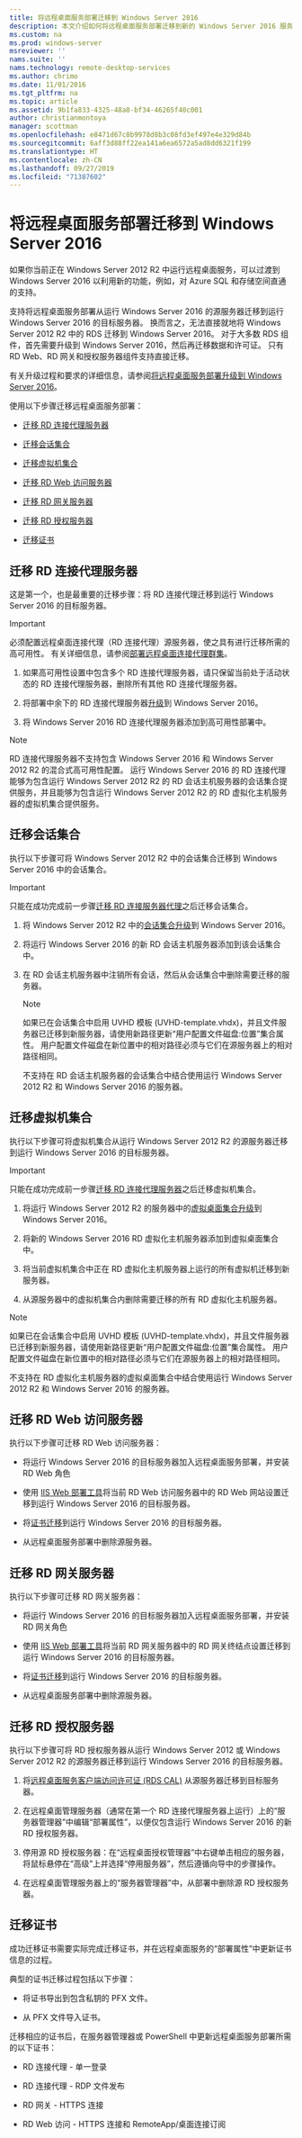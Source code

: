 ```yaml
---
title: 将远程桌面服务部署迁移到 Windows Server 2016
description: 本文介绍如何将远程桌面服务部署迁移到新的 Windows Server 2016 服务器。
ms.custom: na
ms.prod: windows-server
msreviewer: ''
nams.suite: ''
nams.technology: remote-desktop-services
ms.author: chrimo
ms.date: 11/01/2016
ms.tgt_pltfrm: na
ms.topic: article
ms.assetid: 9b1fa833-4325-48a8-bf34-46265f40c001
author: christianmontoya
manager: scottman
ms.openlocfilehash: e8471d67c8b9978d8b3c08fd3ef497e4e329d84b
ms.sourcegitcommit: 6aff3d88ff22ea141a6ea6572a5ad8dd6321f199
ms.translationtype: HT
ms.contentlocale: zh-CN
ms.lasthandoff: 09/27/2019
ms.locfileid: "71387602"
---
```

# <a name="migrate-your-remote-desktop-services-deployment-to-windows-server-2016"></a>将远程桌面服务部署迁移到 Windows Server 2016

如果你当前正在 Windows Server 2012 R2 中运行远程桌面服务，可以过渡到 Windows Server 2016 以利用新的功能，例如，对 Azure SQL 和存储空间直通的支持。

支持将远程桌面服务部署从运行 Windows Server 2016 的源服务器迁移到运行 Windows Server 2016 的目标服务器。 换而言之，无法直接就地将 Windows Server 2012 R2 中的 RDS 迁移到 Windows Server 2016。 对于大多数 RDS 组件，首先需要升级到 Windows Server 2016，然后再迁移数据和许可证。 只有 RD Web、RD 网关和授权服务器组件支持直接迁移。

有关升级过程和要求的详细信息，请参阅[将远程桌面服务部署升级到 Windows Server 2016](upgrade-to-rds-2016.md)。

使用以下步骤迁移远程桌面服务部署：

- [迁移 RD 连接代理服务器](#migrate-rdconnection-broker-servers)

- [迁移会话集合](#migrate-session-collections)

- [迁移虚拟机集合](#migrate-virtual-desktop-collections)

- [迁移 RD Web 访问服务器](#migrate-rdweb-access-servers)

- [迁移 RD 网关服务器](#migrate-rdgateway-servers)

- [迁移 RD 授权服务器](#migrate-rdgateway-servers)

- [迁移证书](#migrate-certificates)

## <a name="migrate-rdconnection-broker-servers"></a>迁移 RD 连接代理服务器

这是第一个，也是最重要的迁移步骤：将 RD 连接代理迁移到运行 Windows Server 2016 的目标服务器。

> [!IMPORTANT]
> 必须配置远程桌面连接代理（RD 连接代理）源服务器，使之具有进行迁移所需的高可用性。 有关详细信息，请参阅[部署远程桌面连接代理群集](Deploy-a-Remote-Desktop-Connection-Broker-cluster.md)。

1. 如果高可用性设置中包含多个 RD 连接代理服务器，请只保留当前处于活动状态的 RD 连接代理服务器，删除所有其他 RD 连接代理服务器。

2. 将部署中余下的 RD 连接代理服务器[升级](upgrade-to-rds-2016.md)到 Windows Server 2016。

3. 将 Windows Server 2016 RD 连接代理服务器添加到高可用性部署中。

> [!NOTE] 
> RD 连接代理服务器不支持包含 Windows Server 2016 和 Windows Server 2012 R2 的混合式高可用性配置。 运行 Windows Server 2016 的 RD 连接代理能够为包含运行 Windows Server 2012 R2 的 RD 会话主机服务器的会话集合提供服务，并且能够为包含运行 Windows Server 2012 R2 的 RD 虚拟化主机服务器的虚拟机集合提供服务。

## <a name="migrate-session-collections"></a>迁移会话集合

执行以下步骤可将 Windows Server 2012 R2 中的会话集合迁移到 Windows Server 2016 中的会话集合。

> [!IMPORTANT]
> 只能在成功完成前一步骤[迁移 RD 连接服务器代理](#migrate-rdconnection-broker-servers)之后迁移会话集合。

1. 将 Windows Server 2012 R2 中的[会话集合升级](Upgrade-to-RDSH-2016.md)到 Windows Server 2016。

2. 将运行 Windows Server 2016 的新 RD 会话主机服务器添加到该会话集合中。

3. 在 RD 会话主机服务器中注销所有会话，然后从会话集合中删除需要迁移的服务器。

   > [!NOTE]
   > 如果已在会话集合中启用 UVHD 模板 (UVHD-template.vhdx)，并且文件服务器已迁移到新服务器，请使用新路径更新“用户配置文件磁盘:位置”集合属性。 用户配置文件磁盘在新位置中的相对路径必须与它们在源服务器上的相对路径相同。
   >
   > 不支持在 RD 会话主机服务器的会话集合中结合使用运行 Windows Server 2012 R2 和 Windows Server 2016 的服务器。

## <a name="migrate-virtual-desktop-collections"></a>迁移虚拟机集合

执行以下步骤可将虚拟机集合从运行 Windows Server 2012 R2 的源服务器迁移到运行 Windows Server 2016 的目标服务器。

> [!IMPORTANT]
> 只能在成功完成前一步骤[迁移 RD 连接代理服务器](#migrate-rdconnection-broker-servers)之后迁移虚拟机集合。

1. 将运行 Windows Server 2012 R2 的服务器中的[虚拟桌面集合升级](Upgrade-to-RDVH-2016.md)到 Windows Server 2016。

2. 将新的 Windows Server 2016 RD 虚拟化主机服务器添加到虚拟桌面集合中。

3. 将当前虚拟机集合中正在 RD 虚拟化主机服务器上运行的所有虚拟机迁移到新服务器。

4. 从源服务器中的虚拟机集合内删除需要迁移的所有 RD 虚拟化主机服务器。

> [!NOTE]
> 如果已在会话集合中启用 UVHD 模板 (UVHD-template.vhdx)，并且文件服务器已迁移到新服务器，请使用新路径更新“用户配置文件磁盘:位置”集合属性。 用户配置文件磁盘在新位置中的相对路径必须与它们在源服务器上的相对路径相同。
>
> 不支持在 RD 虚拟化主机服务器的虚拟桌面集合中结合使用运行 Windows Server 2012 R2 和 Windows Server 2016 的服务器。

## <a name="migrate-rdweb-access-servers"></a>迁移 RD Web 访问服务器

执行以下步骤可迁移 RD Web 访问服务器：

- 将运行 Windows Server 2016 的目标服务器加入远程桌面服务部署，并安装 RD Web 角色

- 使用 [IIS Web 部署工具](https://www.iis.net/)将当前 RD Web 访问服务器中的 RD Web 网站设置迁移到运行 Windows Server 2016 的目标服务器。

- 将[证书迁移](#migrate-certificates)到运行 Windows Server 2016 的目标服务器。

- 从远程桌面服务部署中删除源服务器。

## <a name="migrate-rdgateway-servers"></a>迁移 RD 网关服务器

执行以下步骤可迁移 RD 网关服务器：

- 将运行 Windows Server 2016 的目标服务器加入远程桌面服务部署，并安装 RD 网关角色

- 使用 [IIS Web 部署工具](https://www.iis.net/)将当前 RD 网关服务器中的 RD 网关终结点设置迁移到运行 Windows Server 2016 的目标服务器。

- 将[证书迁移](#migrate-certificates)到运行 Windows Server 2016 的目标服务器。

- 从远程桌面服务部署中删除源服务器。

## <a name="migrate-rdlicensing-servers"></a>迁移 RD 授权服务器

执行以下步骤可将 RD 授权服务器从运行 Windows Server 2012 或 Windows Server 2012 R2 的源服务器迁移到运行 Windows Server 2016 的目标服务器。

1. 将[远程桌面服务客户端访问许可证 (RDS CAL)](migrate-rds-cals.md) 从源服务器迁移到目标服务器。

2. 在远程桌面管理服务器（通常在第一个 RD 连接代理服务器上运行）上的“服务器管理器”中编辑“部署属性”，以便仅包含运行 Windows Server 2016 的新 RD 授权服务器。  

3. 停用源 RD 授权服务器：在“远程桌面授权管理器”中右键单击相应的服务器，将鼠标悬停在“高级”上并选择“停用服务器”，然后遵循向导中的步骤操作。   

4. 在远程桌面管理服务器上的“服务器管理器”中，从部署中删除源 RD 授权服务器。 

## <a name="migrate-certificates"></a>迁移证书

成功迁移证书需要实际完成迁移证书，并在远程桌面服务的“部署属性”中更新证书信息的过程。

典型的证书迁移过程包括以下步骤：

- 将证书导出到包含私钥的 PFX 文件。

- 从 PFX 文件导入证书。

迁移相应的证书后，在服务器管理器或 PowerShell 中更新远程桌面服务部署所需的以下证书：

- RD 连接代理 - 单一登录

- RD 连接代理 - RDP 文件发布

- RD 网关 - HTTPS 连接

- RD Web 访问 - HTTPS 连接和 RemoteApp/桌面连接订阅
